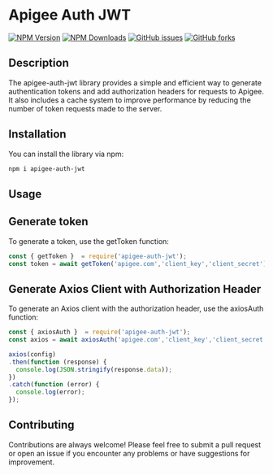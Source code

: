 # Apigee Auth JWT

[![NPM Version](https://img.shields.io/npm/v/apigee-auth-jwt.svg)](https://npmjs.org/package/apigee-auth-jwt)
[![NPM Downloads](https://img.shields.io/npm/dm/apigee-auth-jwt.svg)](https://npmjs.org/package/apigee-auth-jwt)
[![GitHub issues](https://img.shields.io/github/issues/juninmd/apigee-auth-jwt.svg)](https://github.com/juninmd/apigee-auth-jwt/issues)
[![GitHub forks](https://img.shields.io/github/forks/juninmd/apigee-auth-jwt.svg)](https://github.com/juninmd/apigee-auth-jwt/network)

## Description

The apigee-auth-jwt library provides a simple and efficient way to generate authentication tokens and add authorization headers for requests to Apigee.
It also includes a cache system to improve performance by reducing the number of token requests made to the server.

## Installation

You can install the library via npm:

```sh
npm i apigee-auth-jwt
```

## Usage

## Generate token

To generate a token, use the getToken function:

```js
const { getToken }  = require('apigee-auth-jwt');
const token = await getToken('apigee.com','client_key','client_secret');
```

## Generate Axios Client with Authorization Header

To generate an Axios client with the authorization header, use the axiosAuth function:

```js
const { axiosAuth }  = require('apigee-auth-jwt');
const axios = await axiosAuth('apigee.com','client_key','client_secret');

axios(config)
.then(function (response) {
  console.log(JSON.stringify(response.data));
})
.catch(function (error) {
  console.log(error);
});
```

## Contributing

Contributions are always welcome! Please feel free to submit a pull request or open an issue if you encounter any problems or have suggestions for improvement.
